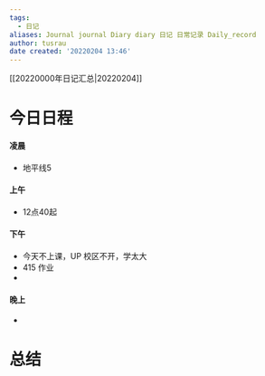 ```yaml
---
tags:
  - 日记
aliases: Journal journal Diary diary 日记 日常记录 Daily_record
author: tusrau
date created: '20220204 13:46'
---
```


[[20220000年日记汇总|20220204]]

# 今日日程

#### 凌晨
- 地平线5

#### 上午
- 12点40起

#### 下午
- 今天不上课，UP 校区不开，学太大
- 415 作业
- 

#### 晚上
- 

# 总结

